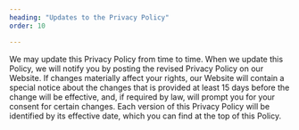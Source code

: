 ```yaml
---
heading: "Updates to the Privacy Policy"
order: 10

---
```


We may update this Privacy Policy from time to time. When we update this Policy, we will notify you by posting the revised Privacy Policy on our Website. If changes materially affect your rights, our Website will contain a special notice about the changes that is provided at least 15 days before the change will be effective, and, if required by law, will prompt you for your consent for certain changes. Each version of this Privacy Policy will be identified by its effective date, which you can find at the top of this Policy.